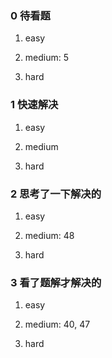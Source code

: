 ### 0 待看题

1. easy

2. medium: 5

3. hard

### 1 快速解决

1. easy

2. medium

3. hard

### 2 思考了一下解决的

1. easy

2. medium: 48

3. hard

### 3 看了题解才解决的

1. easy

2. medium: 40, 47

3. hard
